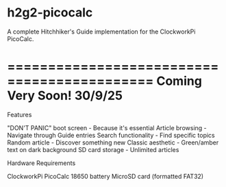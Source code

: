 # h2g2-picocalc
A complete Hitchhiker's Guide implementation for the ClockworkPi PicoCalc.

============================================
             Coming Very Soon!
                   30/9/25
============================================


Features

"DON'T PANIC" boot screen - Because it's essential
Article browsing - Navigate through Guide entries
Search functionality - Find specific topics
Random article - Discover something new
Classic aesthetic - Green/amber text on dark background
SD card storage - Unlimited articles

Hardware Requirements

ClockworkPi PicoCalc
18650 battery
MicroSD card (formatted FAT32)
